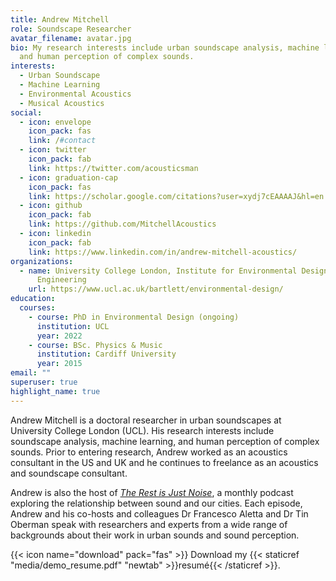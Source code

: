 ```yaml
---
title: Andrew Mitchell
role: Soundscape Researcher
avatar_filename: avatar.jpg
bio: My research interests include urban soundscape analysis, machine learning,
  and human perception of complex sounds.
interests:
  - Urban Soundscape
  - Machine Learning
  - Environmental Acoustics
  - Musical Acoustics
social:
  - icon: envelope
    icon_pack: fas
    link: /#contact
  - icon: twitter
    icon_pack: fab
    link: https://twitter.com/acousticsman
  - icon: graduation-cap
    icon_pack: fas
    link: https://scholar.google.com/citations?user=xydj7cEAAAAJ&hl=en
  - icon: github
    icon_pack: fab
    link: https://github.com/MitchellAcoustics
  - icon: linkedin
    icon_pack: fab
    link: https://www.linkedin.com/in/andrew-mitchell-acoustics/
organizations:
  - name: University College London, Institute for Environmental Design and
      Engineering
    url: https://www.ucl.ac.uk/bartlett/environmental-design/
education:
  courses:
    - course: PhD in Environmental Design (ongoing)
      institution: UCL
      year: 2022
    - course: BSc. Physics & Music
      institution: Cardiff University
      year: 2015
email: ""
superuser: true
highlight_name: true
---
```

Andrew Mitchell is a doctoral researcher in urban soundscapes at University College London (UCL). His research interests include soundscape analysis, machine learning, and human perception of complex sounds. Prior to entering research, Andrew worked as an acoustics consultant in the US and UK and he continues to freelance as an acoustics and soundscape consultant.

Andrew is also the host of [*The Rest is Just Noise*](https://www.justnoisepod.com), a monthly podcast exploring the relationship between sound and our cities. Each episode, Andrew and his co-hosts and colleagues Dr Francesco Aletta and Dr Tin Oberman speak with researchers and experts from a wide range of backgrounds about their work in urban sounds and sound perception. 

{{< icon name="download" pack="fas" >}} Download my {{< staticref "media/demo_resume.pdf" "newtab" >}}resumé{{< /staticref >}}.
